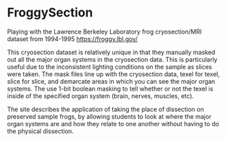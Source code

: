 # FroggySection
Playing with the Lawrence Berkeley Laboratory frog cryosection/MRI dataset from 1994-1995 https://froggy.lbl.gov/

This cryosection dataset is relatively unique in that they manually masked out all the major organ systems in the cryosection data. This is particularly useful due to the inconsistent lighting conditions on the sample as slices were taken. The mask files line up with the cryosection data, texel for texel, slice for slice, and demarcate areas in which you can see the major organ systems. The use 1-bit boolean masking to tell whether or not the texel is inside of the specified organ system (brain, nerves, muscles, etc).

The site describes the application of taking the place of dissection on preserved sample frogs, by allowing students to look at where the major organ systems are and how they relate to one another without having to do the physical dissection.
